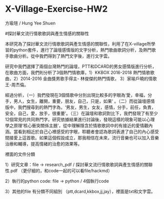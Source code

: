 # X-Village-Exercise-HW2
方瑜瑄 / Hung Yee Shuen

#探討華文流行情歌歌詞與產生情感的關聯性

本研究為了探討華文流行情歌歌詞與產生情感的關聯性，利用了在X-village所學習的python套件，進行了論壇感情版的文字分析，熱門歌曲歌詞分析，及熱門歌手歌曲分析。從中我們得到了熱門文字後，進行文字雲。

研究中我們選擇了兩個台灣熱門的論壇，PTT和DCARD的男女感情版進行分析，在歌曲方面，我們則分析了3個熱門情歌庫，1）KKBOX 2016-2018 熱門情歌歌曲，2）2014-2016 金曲獎男歌手得主- 林俊傑的熱門情歌， 3）家喻戶曉的情歌王-周杰倫。

經過分析，（一）我們發現在3個情歌中分別出現比較多的字眼為‘愛，幸福，分手，男人，女生，離開，重要，朋友，自己，只是，如果‘ 。（二）而從論壇感情版中，我們搜尋到的熱門字為，‘男友，男生，女友，感情，分手，前任，負責，安全，自己，愛，放手，很重要’。（三）在論壇和歌詞對比下，我們發現了有至少12個常見的共同熱門字。研究依據結果進行討論後，發現這樣的現象可能以心理學之原理‘核心衝突關係主題'，從中理解隱含於情歌歌詞中的有接近的愛情觀內涵。當看到相近於自己心裡感受的字眼，聆聽者會認為歌詞表達了自己的內心感受間接愛上這首歌。如果這個假設成立，那我相信在未來，流行音樂也可以加入音樂治療和輔導，提高情緒的治愈的效果等。


裡面的文件分類

1）研究文章：file -> research_pdf / 探討華文流行情歌歌詞與產生情感的關聯性.pdf （更仔細的，和code一起的可以看file/hackmd）

2）執行的python code: file -> python / 4個執行code

3）其他的file 有分類不同組別 （ptt,dcard,kkbox,jj,jay），裡面是txt和文字雲。
